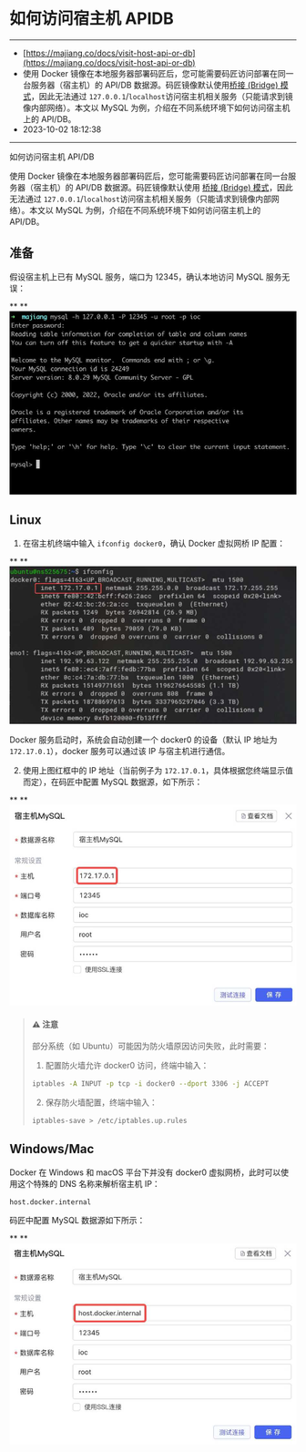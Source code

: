 # 如何访问宿主机 APIDB

---

* [https://majiang.co/docs/visit-host-api-or-db](https://majiang.co/docs/visit-host-api-or-db)
* 使用 Docker 镜像在本地服务器部署码匠后，您可能需要码匠访问部署在同一台服务器（宿主机）的 API/DB 数据源。码匠镜像默认使用[桥接 (Bridge) 模式](https://docs.docker.com/network/bridge/)，因此无法通过 `127.0.0.1`​/`localhost`​ 访问宿主机相关服务（只能请求到镜像内部网络）。本文以 MySQL 为例，介绍在不同系统环境下如何访问宿主机上的 API/DB。
* 2023-10-02 18:12:38

---

如何访问宿主机 API/DB

使用 Docker 镜像在本地服务器部署码匠后，您可能需要码匠访问部署在同一台服务器（宿主机）的 API/DB 数据源。码匠镜像默认使用 [桥接 (Bridge) 模式](https://docs.docker.com/network/bridge/)，因此无法通过 `127.0.0.1`​/`localhost`​ 访问宿主机相关服务（只能请求到镜像内部网络）。本文以 MySQL 为例，介绍在不同系统环境下如何访问宿主机上的 API/DB。

## 准备

假设宿主机上已有 MySQL 服务，端口为 12345，确认本地访问 MySQL 服务无误：

**       **![localhost mysql](assets/localhost-mysql-20231002181238-cw1zx3c.jpg "localhost mysql")[           ](https://majiang.co/static/f52a57aff082da63e4d4cb87b4784042/fcff9/localhost-mysql.jpg)

## Linux

1. 在宿主机终端中输入 `ifconfig docker0`​，确认 Docker 虚拟网桥 IP 配置：

**       **![linux ifconfig docker0](assets/linux-ifconfig-docker0-20231002181238-9gzvcoe.jpg "linux ifconfig docker0")[           ](https://majiang.co/static/98fcda0e5be6a1953faaf58b50f11e15/8faea/linux-ifconfig-docker0.jpg)

Docker 服务启动时，系统会自动创建一个 docker0 的设备（默认 IP 地址为 `172.17.0.1`​），docker 服务可以通过该 IP 与宿主机进行通信。

2. 使用上图红框中的 IP 地址（当前例子为 `172.17.0.1`​，具体根据您终端显示值而定），在码匠中配置 MySQL 数据源，如下所示：

**       **![linux host setting](assets/linux-host-setting-20231002181238-sj9uixb.jpg "linux host setting")[           ](https://majiang.co/static/f780f9b522481eac721f69cae2e0ecd2/5c1ad/linux-host-setting.jpg)

> #### ⚠️ 注意
>
> 部分系统（如 Ubuntu）可能因为防火墙原因访问失败，此时需要：
>
> 1. 配置防火墙允许 docker0 访问，终端中输入：
>
> ```bash
> iptables -A INPUT -p tcp -i docker0 --dport 3306 -j ACCEPT
> ```
>
> 2. 保存防火墙配置，终端中输入：
>
> ```bash
> iptables-save > /etc/iptables.up.rules
> ```

## Windows/Mac

Docker 在 Windows 和 macOS 平台下并没有 docker0 虚拟网桥，此时可以使用这个特殊的 DNS 名称来解析宿主机 IP：

```text
host.docker.internal
```

码匠中配置 MySQL 数据源如下所示：

**       **![windows mac host setting](assets/windows-mac-host-setting-20231002181238-xv16c2z.jpg "windows mac host setting")[           ](https://majiang.co/static/747d1fbacfaadf2324503a832fbdb506/9e23d/windows-mac-host-setting.jpg)

